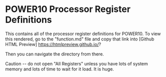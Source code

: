 # POWER10 Processor Register Definitions #

This contains all of the processor register definitions for POWER10.  To view this rendered, go to the "function.md" file and copy that link into [Github HTML Preview] https://htmlpreview.github.io/?

Then you can navigate the directory from there.

Caution -- do not open "All Registers" unless you have lots of system memory and lots of time to wait for it load.  It is huge.
